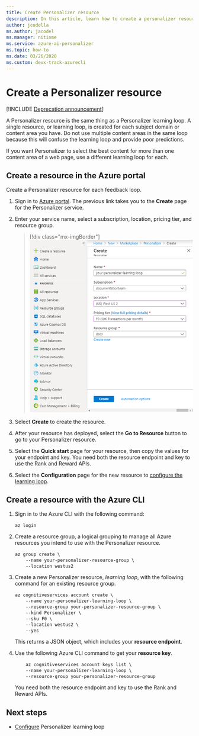 ```yaml
---
title: Create Personalizer resource
description: In this article, learn how to create a personalizer resource in the Azure portal for each feedback loop. 
author: jcodella
ms.author: jacodel
ms.manager: nitinme
ms.service: azure-ai-personalizer
ms.topic: how-to
ms.date: 03/26/2020 
ms.custom: devx-track-azurecli
---
```


# Create a Personalizer resource

[!INCLUDE [Deprecation announcement](includes/deprecation.md)]

A Personalizer resource is the same thing as a Personalizer learning loop. A single resource, or learning loop, is created for each subject domain or content area you have. Do not use multiple content areas in the same loop because this will confuse the learning loop and provide poor predictions.

If you want Personalizer to select the best content for more than one content area of a web page, use a different learning loop for each.


## Create a resource in the Azure portal

Create a Personalizer resource for each feedback loop.

1. Sign in to [Azure portal](https://portal.azure.com/#create/Microsoft.CognitiveServicesPersonalizer). The previous link takes you to the **Create** page for the Personalizer service.
1. Enter your service name, select a subscription, location, pricing tier, and resource group.

    > [!div class="mx-imgBorder"]
    > ![Use Azure portal to create Personalizer resource, also called a learning loop.](./media/how-to-create-resource/how-to-create-personalizer-resource-learning-loop.png)

1. Select **Create** to create the resource.

1. After your resource has deployed, select the **Go to Resource** button to go to your Personalizer resource.

1. Select the **Quick start** page for your resource, then copy the values for your endpoint and key. You need both the resource endpoint and key to use the Rank and Reward APIs.

1. Select the **Configuration** page for the new resource to [configure the learning loop](how-to-settings.md).

## Create a resource with the Azure CLI

1. Sign in to the Azure CLI with the following command:

    ```azurecli-interactive
    az login
    ```

1. Create a resource group, a logical grouping to manage all Azure resources you intend to use with the Personalizer resource.


    ```azurecli-interactive
    az group create \
        --name your-personalizer-resource-group \
        --location westus2
    ```

1. Create a new Personalizer resource, _learning loop_, with the following command for an existing resource group.

    ```azurecli-interactive
    az cognitiveservices account create \
        --name your-personalizer-learning-loop \
        --resource-group your-personalizer-resource-group \
        --kind Personalizer \
        --sku F0 \
        --location westus2 \
        --yes
    ```

    This returns a JSON object, which includes your **resource endpoint**.

1. Use the following Azure CLI command to get your **resource key**.

    ```azurecli-interactive
        az cognitiveservices account keys list \
        --name your-personalizer-learning-loop \
        --resource-group your-personalizer-resource-group
    ```

    You need both the resource endpoint and key to use the Rank and Reward APIs.

## Next steps

* [Configure](how-to-settings.md) Personalizer learning loop
